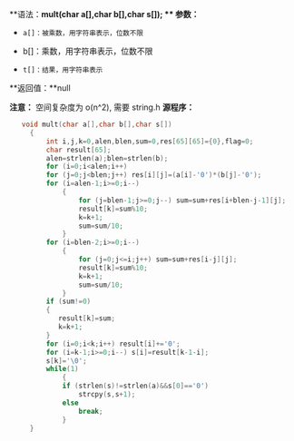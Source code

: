  **语法：**mult(char a[],char b[],char s[]);
 ** 参数：**
 -     a[]：被乘数，用字符串表示，位数不限
 -    b[]：乘数，用字符串表示，位数不限
 -     t[]：结果，用字符串表示 


**返回值：**null


 **注意：** 空间复杂度为 o(n^2), 需要 string.h
 **源程序：**
 ```cpp
    void mult(char a[],char b[],char s[])
      {
          int i,j,k=0,alen,blen,sum=0,res[65][65]={0},flag=0;
          char result[65];
          alen=strlen(a);blen=strlen(b); 
          for (i=0;i<alen;i++)
          for (j=0;j<blen;j++) res[i][j]=(a[i]-'0')*(b[j]-'0');
          for (i=alen-1;i>=0;i--)
              {
                  for (j=blen-1;j>=0;j--) sum=sum+res[i+blen-j-1][j];
                  result[k]=sum%10;
                  k=k+1;
                  sum=sum/10;
              }
          for (i=blen-2;i>=0;i--)
              {
                  for (j=0;j<=i;j++) sum=sum+res[i-j][j];
                  result[k]=sum%10;
                  k=k+1;
                  sum=sum/10;
              }
          if (sum!=0)
          {
             result[k]=sum;
             k=k+1;
          }
          for (i=0;i<k;i++) result[i]+='0';
          for (i=k-1;i>=0;i--) s[i]=result[k-1-i];
          s[k]='\0';
          while(1)
              {
              if (strlen(s)!=strlen(a)&&s[0]=='0') 
                  strcpy(s,s+1);
              else
                  break;
              }
      }
```